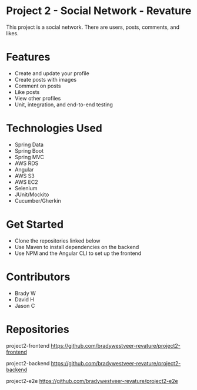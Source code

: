 # Project 2 - Social Network - Revature

This project is a social network. There are users, posts, comments, and likes.

# Features
- Create and update your profile
- Create posts with images
- Comment on posts
- Like posts
- View other profiles
- Unit, integration, and end-to-end testing

# Technologies Used
- Spring Data
- Spring Boot
- Spring MVC
- AWS RDS
- Angular
- AWS S3
- AWS EC2
- Selenium
- JUnit/Mockito
- Cucumber/Gherkin

# Get Started
- Clone the repositories linked below
- Use Maven to install dependencies on the backend
- Use NPM and the Angular CLI to set up the frontend

# Contributors
- Brady W
- David H
- Jason C

# Repositories
project2-frontend https://github.com/bradywestveer-revature/project2-frontend

project2-backend https://github.com/bradywestveer-revature/project2-backend

project2-e2e https://github.com/bradywestveer-revature/project2-e2e
